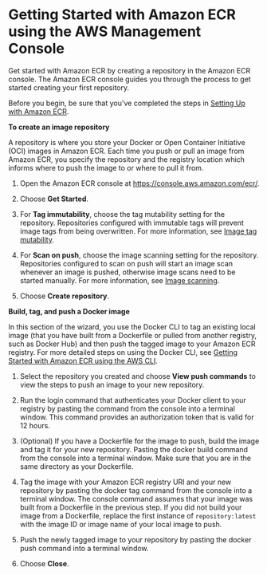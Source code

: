 # Getting Started with Amazon ECR using the AWS Management Console<a name="getting-started-console"></a>

Get started with Amazon ECR by creating a repository in the Amazon ECR console\. The Amazon ECR console guides you through the process to get started creating your first repository\.

Before you begin, be sure that you've completed the steps in [Setting Up with Amazon ECR](get-set-up-for-amazon-ecr.md)\.

**To create an image repository**

A repository is where you store your Docker or Open Container Initiative \(OCI\) images in Amazon ECR\. Each time you push or pull an image from Amazon ECR, you specify the repository and the registry location which informs where to push the image to or where to pull it from\.

1. Open the Amazon ECR console at [https://console\.aws\.amazon\.com/ecr/](https://console.aws.amazon.com/ecr/)\.

1. Choose **Get Started**\.

1. For **Tag immutability**, choose the tag mutability setting for the repository\. Repositories configured with immutable tags will prevent image tags from being overwritten\. For more information, see [Image tag mutability](image-tag-mutability.md)\.

1. For **Scan on push**, choose the image scanning setting for the repository\. Repositories configured to scan on push will start an image scan whenever an image is pushed, otherwise image scans need to be started manually\. For more information, see [Image scanning](image-scanning.md)\.

1. Choose **Create repository**\.

**Build, tag, and push a Docker image**

In this section of the wizard, you use the Docker CLI to tag an existing local image \(that you have built from a Dockerfile or pulled from another registry, such as Docker Hub\) and then push the tagged image to your Amazon ECR registry\. For more detailed steps on using the Docker CLI, see [Getting Started with Amazon ECR using the AWS CLI](getting-started-cli.md)\.

1. Select the repository you created and choose **View push commands** to view the steps to push an image to your new repository\.

1. Run the login command that authenticates your Docker client to your registry by pasting the command from the console into a terminal window\. This command provides an authorization token that is valid for 12 hours\.

1. \(Optional\) If you have a Dockerfile for the image to push, build the image and tag it for your new repository\. Pasting the docker build command from the console into a terminal window\. Make sure that you are in the same directory as your Dockerfile\.

1. Tag the image with your Amazon ECR registry URI and your new repository by pasting the docker tag command from the console into a terminal window\. The console command assumes that your image was built from a Dockerfile in the previous step\. If you did not build your image from a Dockerfile, replace the first instance of `repository:latest` with the image ID or image name of your local image to push\.

1. Push the newly tagged image to your repository by pasting the docker push command into a terminal window\.

1. Choose **Close**\.